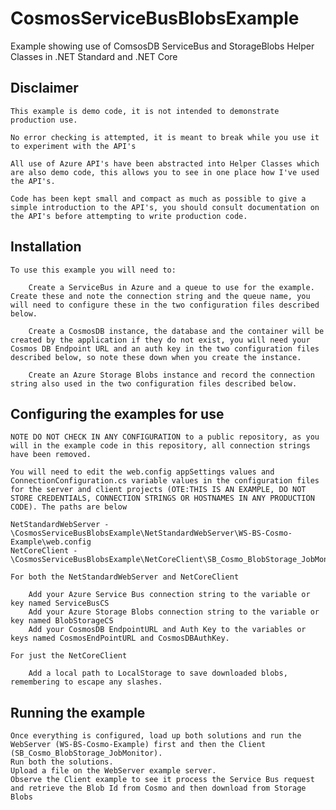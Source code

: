 
# CosmosServiceBusBlobsExample

Example showing use of ComsosDB ServiceBus and StorageBlobs Helper Classes in .NET Standard and .NET Core

## Disclaimer

    This example is demo code, it is not intended to demonstrate production use.

    No error checking is attempted, it is meant to break while you use it to experiment with the API's

    All use of Azure API's have been abstracted into Helper Classes which are also demo code, this allows you to see in one place how I've used the API's.

    Code has been kept small and compact as much as possible to give a simple introduction to the API's, you should consult documentation on the API's before attempting to write production code.

## Installation

    To use this example you will need to:
    
        Create a ServiceBus in Azure and a queue to use for the example. Create these and note the connection string and the queue name, you will need to configure these in the two configuration files described below.

        Create a CosmosDB instance, the database and the container will be created by the application if they do not exist, you will need your Cosmos DB Endpoint URL and an auth key in the two configuration files described below, so note these down when you create the instance.

        Create an Azure Storage Blobs instance and record the connection string also used in the two configuration files described below.

## Configuring the examples for use

    NOTE DO NOT CHECK IN ANY CONFIGURATION to a public repository, as you will in the example code in this repository, all connection strings have been removed.

    You will need to edit the web.config appSettings values and ConnectionConfiguration.cs variable values in the configuration files for the server and client projects (OTE:THIS IS AN EXAMPLE, DO NOT STORE CREDENTIALS, CONNECTION STRINGS OR HOSTNAMES IN ANY PRODUCTION CODE). The paths are below

    NetStandardWebServer - \CosmosServiceBusBlobsExample\NetStandardWebServer\WS-BS-Cosmo-Example\web.config
    NetCoreClient - \CosmosServiceBusBlobsExample\NetCoreClient\SB_Cosmo_BlobStorage_JobMonitor\ConnectionConfiguration.cs

    For both the NetStandardWebServer and NetCoreClient

        Add your Azure Service Bus connection string to the variable or key named ServiceBusCS
        Add your Azure Storage Blobs connection string to the variable or key named BlobStorageCS
        Add your CosmosDB EndpointURL and Auth Key to the variables or keys named CosmosEndPointURL and CosmosDBAuthKey.

    For just the NetCoreClient

        Add a local path to LocalStorage to save downloaded blobs, remembering to escape any slashes.


## Running the example

    Once everything is configured, load up both solutions and run the WebServer (WS-BS-Cosmo-Example) first and then the Client (SB_Cosmo_BlobStorage_JobMonitor).
    Run both the solutions.
    Upload a file on the WebServer example server.
    Observe the Client example to see it process the Service Bus request and retrieve the Blob Id from Cosmo and then download from Storage Blobs

